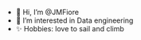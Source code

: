 - 👋 Hi, I’m @JMFiore
- 👀 I’m interested in Data engineering
- ✨ Hobbies: love to sail and climb 
<!---
JMFiore/JMFiore is a ✨ special ✨ repository because its `README.md` (this file) appears on your GitHub profile.
You can click the Preview link to take a look at your changes.
--->
